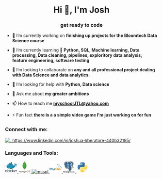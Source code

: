 <h1 align="center">Hi 👋, I'm Josh</h1>
<h3 align="center">get ready to code</h3>

- 🔭 I’m currently working on **finishing up projects for the Bloomtech Data Science course**

- 🌱 I’m currently learning **🌱 Python, SQL, Machine learning, Data processing, Data cleaning, pipelines, exploritory data analysis, feature engineering, software testing**

- 👯 I’m looking to collaborate on **any and all professional project dealing with Data Science and data analytics.**

- 🤝 I’m looking for help with **Python, Data science**

- 💬 Ask me about **my greater ambitions**

- 📫 How to reach me **myschoolJTL@yahoo.com**

- ⚡ Fun fact **there is a a simple video game I'm just working on for fun**

<h3 align="left">Connect with me:</h3>
<p align="left">
<a href="https://linkedin.com/in/, https://www.linkedin.com/in/joshua-liberatore-440b32195/" target="blank"><img align="center" src="https://raw.githubusercontent.com/rahuldkjain/github-profile-readme-generator/master/src/images/icons/Social/linked-in-alt.svg" alt=", https://www.linkedin.com/in/joshua-liberatore-440b32195/" height="30" width="40" /></a>
</p>

<h3 align="left">Languages and Tools:</h3>
<p align="left"> <a href="https://www.docker.com/" target="_blank" rel="noreferrer"> <img src="https://raw.githubusercontent.com/devicons/devicon/master/icons/docker/docker-original-wordmark.svg" alt="docker" width="40" height="40"/> </a> <a href="https://www.mongodb.com/" target="_blank" rel="noreferrer"> <img src="https://raw.githubusercontent.com/devicons/devicon/master/icons/mongodb/mongodb-original-wordmark.svg" alt="mongodb" width="40" height="40"/> </a> <a href="https://www.microsoft.com/en-us/sql-server" target="_blank" rel="noreferrer"> <img src="https://www.svgrepo.com/show/303229/microsoft-sql-server-logo.svg" alt="mssql" width="40" height="40"/> </a> <a href="https://www.mysql.com/" target="_blank" rel="noreferrer"> <img src="https://raw.githubusercontent.com/devicons/devicon/master/icons/mysql/mysql-original-wordmark.svg" alt="mysql" width="40" height="40"/> </a> <a href="https://www.postgresql.org" target="_blank" rel="noreferrer"> <img src="https://raw.githubusercontent.com/devicons/devicon/master/icons/postgresql/postgresql-original-wordmark.svg" alt="postgresql" width="40" height="40"/> </a> <a href="https://www.python.org" target="_blank" rel="noreferrer"> <img src="https://raw.githubusercontent.com/devicons/devicon/master/icons/python/python-original.svg" alt="python" width="40" height="40"/> </a> </p>

